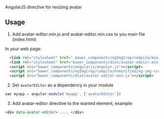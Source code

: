 AngularJS directive for resizing avatar

## Usage

1. Add avatar-editor.min.js and avatar-editor.min.css to you main file (index.html)

  In your web page:

  ```html
    <link rel="stylesheet" href=".bower_components/ngImgCrop/compile/minified/ng-img-crop.css"/>
    <link rel="stylesheet" href="bower_components/dist/avatar-editor.min.css"/>
    <script src="bower_components/angularjs/angular.js"></script>
    <script src="bower_components/ngImgCrop/compile/unminified/ng-img-crop.js"></script>
    <script src="bower_components/dist/avatar-editor.min.js"></script>
  ```

2. Set `avatarEditor` as a dependency in your module
  ```javascript
  var myapp = angular.module('myapp', ['avatarEditor'])
  ```

3. Add avatar-editor directive to the wanted element, example:
  ```html
  <div data-avatar-editor> .... </div>
  ```
